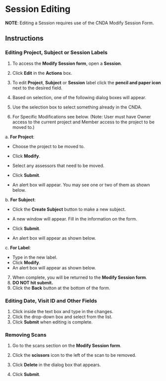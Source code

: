 # Session Editing

**NOTE**: Editing a Session requires use of the CNDA Modify Session Form.

## **Instructions**

### **Editing Project, Subject or Session Labels**


1. To access the **Modify Session form**, open a **Session**.
2. Click **Edit** in the **Actions** box.



3. To edit **Project**, **Subject** or **Session** label click the **pencil and paper icon** next to the desired field.



4. Based on selection, one of the following dialog boxes will appear.



5. Use the selection box to select something already in the CNDA.

6. For Specific Modifications see below. (Note: User must have Owner access to the current project and Member access to the project to be moved to.)
   
 a. **For Project**:
 - Choose the project to be moved to.
 - Click **Modify**.


 - Select any assessors that need to be moved.


 - Click **Submit**.
 - An alert box will appear. You may see one or two of them as shown below.

 b. **For Subject**:
 - Click the **Create Subject** button to make a new subject.
 - A new window will appear. Fill in the information on the form.


 - Click **Submit**.
 - An alert box will appear as shown below.



 c. **For Label**:
 - Type in the new label.
 - Click **Modify**.
 - An alert box will appear as shown below.



7. When complete, you will be returned to the **Modify Session form**.
8. **DO NOT hit submit.**
9. Click the **Back** button at the bottom of the form.



### **Editing Date, Visit ID and Other Fields**
1. Click inside the text box and type in the changes.
2. Click the drop-down box and select from the list.
3. Click **Submit** when editing is complete.
   
### **Removing Scans**
1. Go to the scans section on the **Modify Session form**.
2. Click the **scissors** icon to the left of the scan to be removed.



3. Click **Delete** in the dialog box that appears.



4. Click **Submit**.
